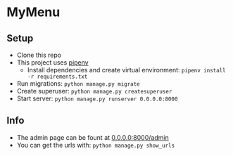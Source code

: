 # MyMenu

## Setup
- Clone this repo
- This project uses [pipenv](https://github.com/pypa/pipenv)
    - Install dependencies and create virtual environment: `pipenv install -r requirements.txt`
- Run migrations: `python manage.py migrate`
- Create superuser: `python manage.py createsuperuser`
- Start server: `python manage.py runserver 0.0.0.0:8000`


## Info

- The admin page can be fount at [0.0.0.0:8000/admin](http://0.0.0.0:8000/admin)
- You can get the urls with: `python manage.py show_urls`
